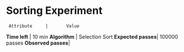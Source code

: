 Sorting Experiment 
====================


     Attribute     |       Value
   **Time left**   |      10 min
   **Algorithm**   |  Selection Sort 
**Expected passes**|   100000 passes
**Observed passes**|    

